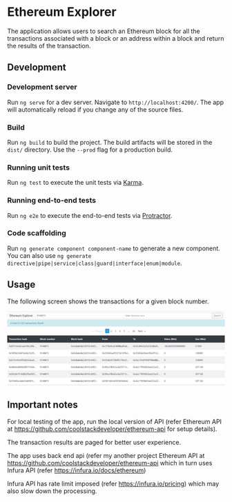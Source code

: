 # Ethereum Explorer

The application allows users to search an Ethereum block for all the transactions associated with a block or an address within a block and return the results of the transaction.

## Development

### Development server

Run `ng serve` for a dev server. Navigate to `http://localhost:4200/`. The app will automatically reload if you change any of the source files.

### Build

Run `ng build` to build the project. The build artifacts will be stored in the `dist/` directory. Use the `--prod` flag for a production build.

### Running unit tests

Run `ng test` to execute the unit tests via [Karma](https://karma-runner.github.io).

### Running end-to-end tests

Run `ng e2e` to execute the end-to-end tests via [Protractor](http://www.protractortest.org/).

### Code scaffolding

Run `ng generate component component-name` to generate a new component. You can also use `ng generate directive|pipe|service|class|guard|interface|enum|module`.

## Usage

The following screen shows the transactions for a given block number.

![Explorer in action](screenshots/transactions.png)

## Important notes

For local testing of the app, run the local version of API (refer Ethereum API at https://github.com/coolstackdeveloper/ethereum-api for setup details).

The transaction results are paged for better user experience.

The app uses back end api (refer my another project Ethereum API at https://github.com/coolstackdeveloper/ethereum-api which in turn uses Infura API (refer https://infura.io/docs/ethereum)

Infura API has rate limit imposed (refer https://infura.io/pricing) which may also slow down the processing.
